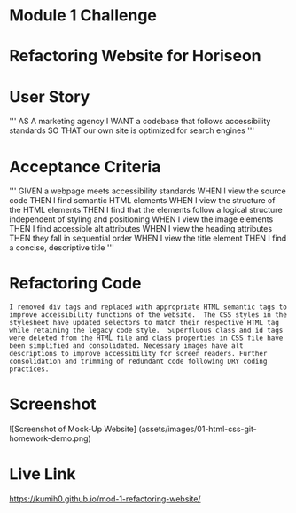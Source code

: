 # Module 1 Challenge

# Refactoring Website for Horiseon 

# User Story

'''
AS A marketing agency
I WANT a codebase that follows accessibility standards
SO THAT our own site is optimized for search engines
'''

# Acceptance Criteria
'''
GIVEN a webpage meets accessibility standards
WHEN I view the source code
THEN I find semantic HTML elements
WHEN I view the structure of the HTML elements
THEN I find that the elements follow a logical structure independent of styling and positioning
WHEN I view the image elements
THEN I find accessible alt attributes
WHEN I view the heading attributes
THEN they fall in sequential order
WHEN I view the title element
THEN I find a concise, descriptive title
'''

# Refactoring Code

    I removed div tags and replaced with appropriate HTML semantic tags to improve accessibility functions of the website.  The CSS styles in the stylesheet have updated selectors to match their respective HTML tag while retaining the legacy code style.  Superfluous class and id tags were deleted from the HTML file and class properties in CSS file have been simplified and consolidated. Necessary images have alt descriptions to improve accessibility for screen readers. Further consolidation and trimming of redundant code following DRY coding practices.

# Screenshot
![Screenshot of Mock-Up Website] (assets/images/01-html-css-git-homework-demo.png)

# Live Link
https://kumih0.github.io/mod-1-refactoring-website/